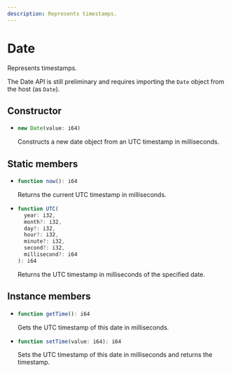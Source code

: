 ```yaml
---
description: Represents timestamps.
---
```


# Date

Represents timestamps.

The Date API is still preliminary and requires importing the `Date` object from the host \(as `Date`\).

## Constructor

* ```ts
  new Date(value: i64)
  ```
  Constructs a new date object from an UTC timestamp in milliseconds.

## Static members

* ```ts
  function now(): i64
  ```
  Returns the current UTC timestamp in milliseconds.

* ```ts
  function UTC(
    year: i32,
    month?: i32,
    day?: i32,
    hour?: i32,
    minute?: i32,
    second?: i32,
    millisecond?: i64
  ): i64
  ```
  Returns the UTC timestamp in milliseconds of the specified date.

## Instance members

* ```ts
  function getTime(): i64
  ```
  Gets the UTC timestamp of this date in milliseconds.

* ```ts
  function setTime(value: i64): i64
  ```
  Sets the UTC timestamp of this date in milliseconds and returns the timestamp.
